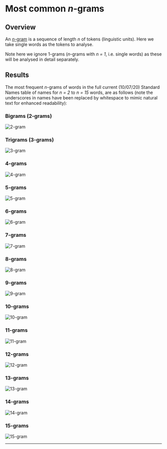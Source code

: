 # Most common *n*-grams

## Overview

An [*n*-gram](http://www.cs.columbia.edu/~kathy/NLP/ClassSlides/Class3-ngrams09/ngrams.pdf) is a sequence of length *n* of tokens (linguistic units). Here we
take single words as the tokens to analyse.

Note here we ignore 1-grams (*n*-grams with *n = 1*, i.e. single words) as these
will be analysed in detail separately.


## Results

The most frequent *n*-grams of words in the full current (10/07/20) Standard
Names table of names for *n = 2* to *n = 15* words, are as follows (note the
underscores in names have been replaced by whitespace to mimic natural text
for enhanced readability):


### Bigrams (2-grams)

![2-gram](../results/ngrams/most-common-2-grams.png)


### Trigrams (3-grams)

![3-gram](../results/ngrams/most-common-3-grams.png)


### 4-grams

![4-gram](../results/ngrams/most-common-4-grams.png)


### 5-grams

![5-gram](../results/ngrams/most-common-5-grams.png)


### 6-grams

![6-gram](../results/ngrams/most-common-6-grams.png)


### 7-grams

![7-gram](../results/ngrams/most-common-7-grams.png)


### 8-grams

![8-gram](../results/ngrams/most-common-8-grams.png)


### 9-grams

![9-gram](../results/ngrams/most-common-9-grams.png)


### 10-grams

![10-gram](../results/ngrams/most-common-10-grams.png)


### 11-grams

![11-gram](../results/ngrams/most-common-11-grams.png)


### 12-grams

![12-gram](../results/ngrams/most-common-12-grams.png)


### 13-grams

![13-gram](../results/ngrams/most-common-13-grams.png)


### 14-grams

![14-gram](../results/ngrams/most-common-14-grams.png)


### 15-grams

![15-gram](../results/ngrams/most-common-15-grams.png)


*****
